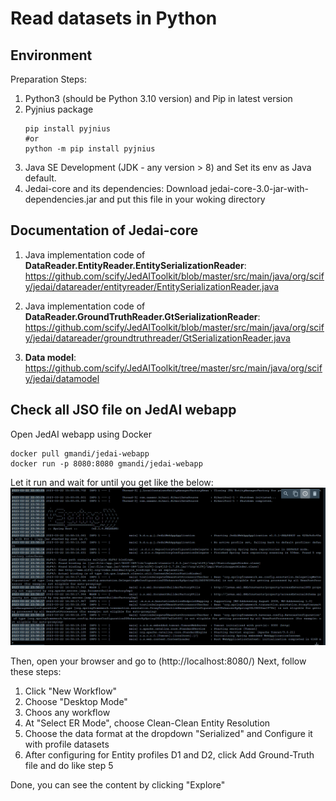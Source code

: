 # Read datasets in Python

## Environment
Preparation Steps:
  1. Python3 (should be Python 3.10 version) and Pip in latest version
  2. Pyjnius package
     ```
     pip install pyjnius
     #or
     python -m pip install pyjnius
     ```
 3. Java SE Development (JDK - any version > 8) and Set its env as Java default.
 4. Jedai-core and its dependencies: Download jedai-core-3.0-jar-with-dependencies.jar and put this file in your woking directory
 
 ## Documentation of Jedai-core
 
 1. Java implementation code of **DataReader.EntityReader.EntitySerializationReader**:
 https://github.com/scify/JedAIToolkit/blob/master/src/main/java/org/scify/jedai/datareader/entityreader/EntitySerializationReader.java
 
 2. Java implementation code of **DataReader.GroundTruthReader.GtSerializationReader**:
 https://github.com/scify/JedAIToolkit/blob/master/src/main/java/org/scify/jedai/datareader/groundtruthreader/GtSerializationReader.java
 
 3. **Data model**: https://github.com/scify/JedAIToolkit/tree/master/src/main/java/org/scify/jedai/datamodel
 
## Check all JSO file on JedAI webapp
Open JedAI webapp using Docker
```
docker pull gmandi/jedai-webapp
docker run -p 8080:8080 gmandi/jedai-webapp
```
Let it run and wait for until you get like the below:
![ ](https://github.com/htductien1006/Data-Matching/blob/005f9d539dfe2af596b1519d6d40c4efca304e8c/docker.png)
 
Then, open your browser and go to (http://localhost:8080/)
Next, follow these steps:
  1. Click "New Workflow"
  2. Choose "Desktop Mode"
  3. Choos any workflow
  4. At "Select ER Mode", choose Clean-Clean Entity Resolution
  5. Choose the data format at the dropdown "Serialized" and Configure it with profile datasets
  6. After configuring for Entity profiles D1 and D2, click Add Ground-Truth file and do like step 5

Done, you can see the content by clicking "Explore"
